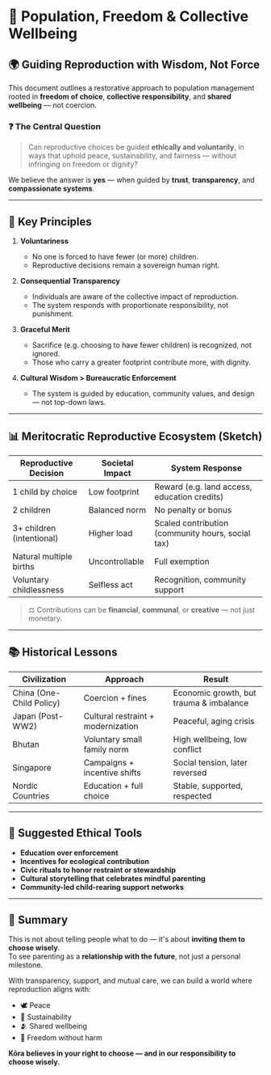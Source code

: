 
# 🧬 Population, Freedom & Collective Wellbeing

## 🌍 Guiding Reproduction with Wisdom, Not Force

This document outlines a restorative approach to population management rooted in **freedom of choice**, **collective responsibility**, and **shared wellbeing** — not coercion.

### ❓ The Central Question

> Can reproductive choices be guided **ethically and voluntarily**, in ways that uphold peace, sustainability, and fairness — without infringing on freedom or dignity?

We believe the answer is **yes** — when guided by **trust**, **transparency**, and **compassionate systems**.

---

## 🧭 Key Principles

1. **Voluntariness**
   - No one is forced to have fewer (or more) children.
   - Reproductive decisions remain a sovereign human right.

2. **Consequential Transparency**
   - Individuals are aware of the collective impact of reproduction.
   - The system responds with proportionate responsibility, not punishment.

3. **Graceful Merit**
   - Sacrifice (e.g. choosing to have fewer children) is recognized, not ignored.
   - Those who carry a greater footprint contribute more, with dignity.

4. **Cultural Wisdom > Bureaucratic Enforcement**
   - The system is guided by education, community values, and design — not top-down laws.

---

## 📊 Meritocratic Reproductive Ecosystem (Sketch)

| Reproductive Decision       | Societal Impact   | System Response |
|-----------------------------|-------------------|------------------|
| 1 child by choice           | Low footprint     | Reward (e.g. land access, education credits) |
| 2 children                  | Balanced norm     | No penalty or bonus |
| 3+ children (intentional)   | Higher load       | Scaled contribution (community hours, social tax) |
| Natural multiple births     | Uncontrollable    | Full exemption |
| Voluntary childlessness     | Selfless act      | Recognition, community support |

> ⚖️ Contributions can be **financial**, **communal**, or **creative** — not just monetary.

---

## 📚 Historical Lessons

| Civilization          | Approach                         | Result                     |
|------------------------|----------------------------------|----------------------------|
| China (One-Child Policy) | Coercion + fines                 | Economic growth, but trauma & imbalance |
| Japan (Post-WW2)        | Cultural restraint + modernization | Peaceful, aging crisis     |
| Bhutan                 | Voluntary small family norm      | High wellbeing, low conflict |
| Singapore              | Campaigns + incentive shifts     | Social tension, later reversed |
| Nordic Countries       | Education + full choice          | Stable, supported, respected |

---

## 🌿 Suggested Ethical Tools

- **Education over enforcement**  
- **Incentives for ecological contribution**
- **Civic rituals to honor restraint or stewardship**
- **Cultural storytelling that celebrates mindful parenting**
- **Community-led child-rearing support networks**

---

## 🧠 Summary

This is not about telling people what to do — it's about **inviting them to choose wisely**.  
To see parenting as a **relationship with the future**, not just a personal milestone.

With transparency, support, and mutual care, we can build a world where reproduction aligns with:
- 🕊️ Peace
- 🌱 Sustainability
- 🫂 Shared wellbeing
- 🤝 Freedom without harm

**Kōra believes in your right to choose — and in our responsibility to choose wisely.**
